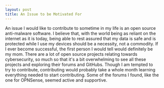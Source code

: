 ```yaml
---
layout: post
title: An Issue to be Motivated For
---
```

An issue I would like to contribute to sometime in my life is an open source anti-malware software. I believe that, with the world being as reliant on the internet as it is today, being able to rest assured that my data is safe and is protected while I use my devices should be a necessity, not a commodity. If I ever become successful, the first person I would tell would definitely be my mom. There are a lot of open source projects relating towards cybersecurity, so much so that it's a bit overwhelming to see all these projects and exploring their forums and GitHubs. Though I am tempted to try to contribute, contributing would probably take a whole month learning everything needed to start contributing. Some of the forums I found, like the one for OPNSense, seemed active and supportive.
